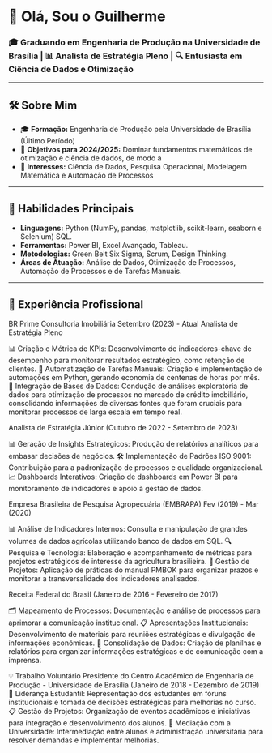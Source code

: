 
# 👋 Olá, Sou o Guilherme 

### 🎓  Graduando em Engenharia  de Produção na Universidade de Brasília | 📊 Analista de Estratégia Pleno  | 🔍 Entusiasta em Ciência de Dados e Otimização

---

## 🛠 Sobre Mim

- 🎓 **Formação:** Engenharia de Produção pela Universidade de Brasília (Último Período)
- 🚀 **Objetivos para 2024/2025:** Dominar fundamentos matemáticos de otimização e ciência de dados, de modo a 
- 📍 **Interesses:** Ciência de Dados, Pesquisa Operacional, Modelagem Matemática e Automação de Processos

---

## 🌟 Habilidades Principais

- **Linguagens:** Python (NumPy, pandas, matplotlib, scikit-learn, seaborn e Selenium) SQL.
- **Ferramentas:** Power BI, Excel Avançado, Tableau.
- **Metodologias:** Green Belt Six Sigma, Scrum, Design Thinking.
- **Áreas de Atuação:**  Análise de Dados, Otimização de Processos, Automação de Processos e de Tarefas Manuais.

---

## 💼 Experiência Profissional

BR Prime Consultoria Imobiliária Setembro (2023) - Atual 
Analista de Estratégia Pleno

📊 Criação e Métrica de KPIs: Desenvolvimento de indicadores-chave de desempenho para monitorar resultados estratégico, como retenção de clientes. 
🤖 Automatização de Tarefas Manuais: Criação e implementação de automações em Python, gerando economia de centenas de horas por mês.
🔗 Integração de Bases de Dados: Condução de análises exploratória de dados para otimização de processos no mercado de crédito imobiliário, consolidando informações de diversas fontes que foram cruciais para monitorar processos de larga escala em tempo real.

Analista de Estratégia Júnior (Outubro de 2022 - Setembro de 2023)

📊 Geração de Insights Estratégicos: Produção de relatórios analíticos para embasar decisões de negócios.
🛠 Implementação de Padrões ISO 9001: Contribuição para a padronização de processos e qualidade organizacional.
📈 Dashboards Interativos: Criação de dashboards em Power BI para monitoramento de indicadores e apoio à gestão de dados.


Empresa Brasileira de Pesquisa Agropecuária (EMBRAPA) Fev (2019) - Mar (2020)

📊 Análise de Indicadores Internos: Consulta e manipulação de grandes volumes de dados agrícolas utilizando banco de dados em SQL.
🔍 Pesquisa e Tecnologia: Elaboração e acompanhamento de métricas para projetos estratégicos de interesse da agricultura brasilieira.
📘 Gestão de Projetos: Aplicação de práticas do manual PMBOK para organizar prazos e monitorar a transversalidade dos indicadores analisados.

Receita Federal do Brasil (Janeiro de 2016 - Fevereiro de 2017)

🗂️ Mapeamento de Processos: Documentação e análise de processos para aprimorar a comunicação institucional.
📋 Apresentações Institucionais: Desenvolvimento de materiais para reuniões estratégicas e divulgação de informações econômicas.
📑 Consolidação de Dados: Criação de planilhas e relatórios para organizar informações estratégicas e de comunicação com a imprensa.

💡 Trabalho Voluntário
Presidente do Centro Acadêmico de Engenharia de Produção - Universidade de Brasília (Janeiro de 2018 - Dezembro de 2019)
👥 Liderança Estudantil: Representação dos estudantes em fóruns institucionais e tomada de decisões estratégicas para melhorias no curso.
📋 Gestão de Projetos: Organização de eventos acadêmicos e iniciativas para integração e desenvolvimento dos alunos.
🤝 Mediação com a Universidade: Intermediação entre alunos e administração universitária para resolver demandas e implementar melhorias.
